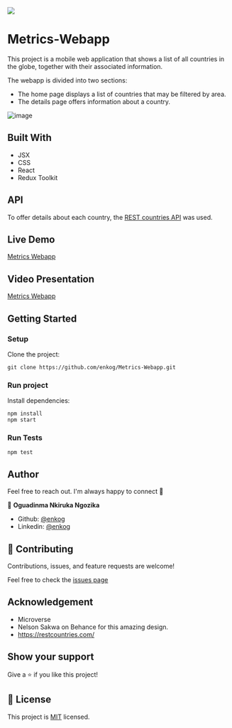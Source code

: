 ![](https://img.shields.io/badge/Microverse-blueviolet)

# Metrics-Webapp
This project is a mobile web application that shows a list of all countries in the globe, together with their associated information.

The webapp is divided into two sections: 
- The home page displays a list of countries that may be filtered by area.
- The details page offers information about a country.

![image]()
## Built With
- JSX
- CSS
- React
- Redux Toolkit

## API
To offer details about each country, the [REST countries API](https://restcountries.com/) was used.

## Live Demo

[Metrics Webapp](https://metrics-webapp.herokuapp.com/countries)

## Video Presentation

[Metrics Webapp](https://drive.google.com/file/d/1hwoMFe2K4JU15yOrRTv4OGDdJ9qs3ZYT/view?usp=sharing)

## Getting Started

### Setup

Clone the project:

```
git clone https://github.com/enkog/Metrics-Webapp.git
```

### Run project

Install dependencies:

```
npm install
npm start
```

### Run Tests

```
npm test

```

## Author

Feel free to reach out. I'm always happy to connect :slightly_smiling_face:

👤 **Oguadinma Nkiruka Ngozika**

- Github: [@enkog](https://github.com/enkog)
- Linkedin: [@enkog](https://www.linkedin.com/in/enkog/)

## 🤝 Contributing

Contributions, issues, and feature requests are welcome!

Feel free to check the [issues page](/../../../issues)

## Acknowledgement
- Microverse
- Nelson Sakwa on Behance for this amazing design.
- https://restcountries.com/

## Show your support

Give a ⭐️ if you like this project!

## 📝 License

This project is [MIT](./MIT.md) licensed.